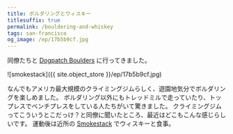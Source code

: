 ```yaml
---
title: ボルダリングとウィスキー
titlesuffix: true
permalink: /bouldering-and-whiskey
tags: san-francisco
og_image: /ep/17b5b9cf.jpg
---
```


同僚たちと [Dogpatch Boulders](https://touchstoneclimbing.com/dogpatch-boulders/) に行ってきました。

![smokestack]({{ site.object_store }}/ep/17b5b9cf.jpg)

なんでもアメリカ最大規模のクライミングジムらしく、遊園地気分でボルダリングを楽しめました。
ボルダリング以外にもトレッドミルで走っていたり、トップレスでベンチプレスをしている人たちがいて驚きました。
クライミングジムってこういうとこだっけ？と同僚に聞いたところ、最近はどこもこんな感じらしいです。
運動後は近所の [Smokestack](http://www.magnoliasmokestack.com/) でウィスキーと食事。
